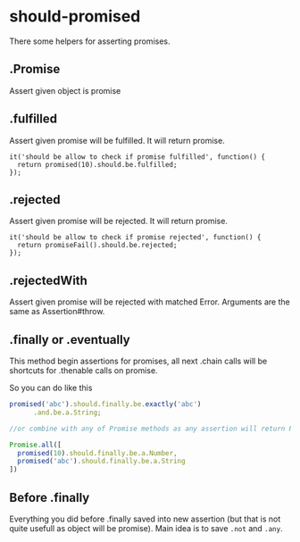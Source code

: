 should-promised
===============

There some helpers for asserting promises.

## .Promise

Assert given object is promise

## .fulfilled

Assert given promise will be fulfilled. It will return promise.

```
it('should be allow to check if promise fulfilled', function() {
  return promised(10).should.be.fulfilled;
});
```

## .rejected

Assert given promise will be rejected. It will return promise.

```
it('should be allow to check if promise rejected', function() {
  return promiseFail().should.be.rejected;
});
```

## .rejectedWith

Assert given promise will be rejected with matched Error. Arguments are the same as Assertion\#throw.

## .finally or .eventually

This method begin assertions for promises, all next .chain calls will be shortcuts for .thenable calls on promise.

So you can do like this

```js
promised('abc').should.finally.be.exactly('abc')
      .and.be.a.String;

//or combine with any of Promise methods as any assertion will return Promise itself

Promise.all([
  promised(10).should.finally.be.a.Number,
  promised('abc').should.finally.be.a.String
])
```

## Before .finally

Everything you did before .finally saved into new assertion (but that is not quite usefull as object will be promise).
Main idea is to save `.not` and `.any`.
